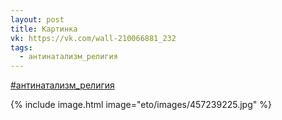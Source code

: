 ```yaml
---
layout: post
title: Картинка
vk: https://vk.com/wall-210066881_232
tags:
  - антинатализм_религия
---
```

[#антинатализм_религия](poisk.html#антинатализм_религия)

{% include image.html image="eto/images/457239225.jpg" %}